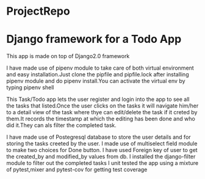 # ProjectRepo


# Django framework for a Todo App

This app is made on top of Django2.0 framework

I have made use of pipenv module to take care of both virtual environment and easy installation.Just clone the pipfile and pipfile.lock after installing pipenv module and do pipenv install.You can activate the virtual env by typing pipenv shell

This Task/Todo app lets the user register and login into the app to see all the tasks that listed.Once the user clicks on the tasks it will navigate him/her to a detail view of the task where thye can edit/delete the task if it creted by them.It records the timestamp at which the editing has been done and who did it.They can als filter the completed task.

I have made use of Postegresql database to store the user details and for storing the tasks creeted by the user.
I made use of multiselect field module to make two choices for Done button.
I have used Foreign key of user to get the created_by and modified_by values from db.
I installed the django-filter module to filter out the completed tasks
I unit tested the app using a mixture of pytest,mixer and pytest-cov for getting test coverage


